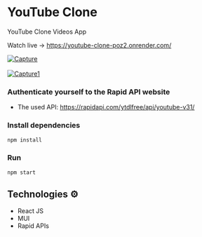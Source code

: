 # YouTube Clone
 
YouTube Clone Videos App
 
Watch live -> https://youtube-clone-poz2.onrender.com/

<a href="https://ibb.co/Tm3Ghfz"><img src="https://i.ibb.co/4PrLNqB/Capture.jpg" alt="Capture" border="0"></a>
<br/> <br/>
<a href="https://ibb.co/7QWF7k9"><img src="https://i.ibb.co/jzMF7Jp/Capture1.jpg" alt="Capture1" border="0"></a>

### Authenticate yourself to the Rapid API website  
  
* The used API: https://rapidapi.com/ytdlfree/api/youtube-v31/  
    
### Install dependencies
  
```bash  
npm install 
```  

### Run

```bash
npm start
``` 
## Technologies ⚙️

- React JS
- MUI
- Rapid APIs
